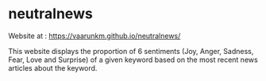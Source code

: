 # neutralnews

Website at : https://vaarunkm.github.io/neutralnews/

This website displays the proportion of 6 sentiments (Joy, Anger, Sadness, Fear, Love and Surprise) of a given keyword based on the most recent news articles about the keyword.
